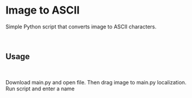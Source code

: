 # Image to ASCII

<p>Simple Python script that converts image to ASCII characters.</p>
<br>

## Usage

<br>
<p>Download main.py and open file. Then drag image to main.py localization. Run script and enter a name</p>
